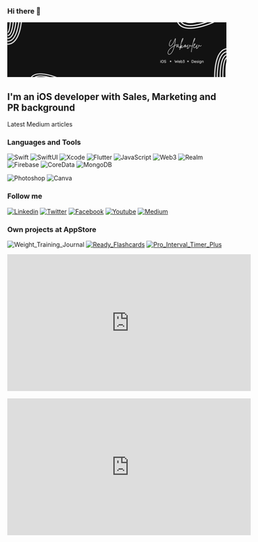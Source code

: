 ### Hi there 👋

[![Header](https://github.com/kirabas/kirabas/blob/main/assets/my_banner.jpeg)](https://google.com)

## I'm an iOS developer with Sales, Marketing and PR background

Latest Medium articles

### Languages and Tools

![Swift](https://img.shields.io/badge/-Swift-000000?style=for-the-badge&logo=swift)
![SwiftUI](https://img.shields.io/badge/-SwiftUI-000000?style=for-the-badge&logo=SwiftUI)
![Xcode](https://img.shields.io/badge/-Xcode-000000?style=for-the-badge&logo=xcode)
![Flutter](https://img.shields.io/badge/-Flutter-000000?style=for-the-badge&logo=Flutter)
![JavaScript](https://img.shields.io/badge/-JavaScript-000000?style=for-the-badge&logo=JavaScript)
![Web3](https://img.shields.io/badge/-Web3-000000?style=for-the-badge&logo=Web3)
![Realm](https://img.shields.io/badge/-Realm-000000?style=for-the-badge&logo=realm)
![Firebase](https://img.shields.io/badge/-Firebase-000000?style=for-the-badge&logo=Firebase)
![CoreData](https://img.shields.io/badge/-CoreData-000000?style=for-the-badge&logo=CoreData)
![MongoDB](https://img.shields.io/badge/-MongoDB-000000?style=for-the-badge&logo=MongoDB)

![Photoshop](https://img.shields.io/badge/-Photoshop-000000?style=for-the-badge&logo=Photoshop)
![Canva](https://img.shields.io/badge/-Canva-000000?style=for-the-badge&logo=Canva)

### Follow me

[![Linkedin](https://img.shields.io/badge/-Linkedin-000000?style=for-the-badge&logo=linkedin)](https://www.linkedin.com/in/kiyakovlev/)
[![Twitter](https://img.shields.io/badge/-Twitter-000000?style=for-the-badge&logo=twitter)](https://twitter.com/networking_king)
[![Facebook](https://img.shields.io/badge/-Facebook-000000?style=for-the-badge&logo=facebook)](https://www.facebook.com/kirill.yakovlev1/)
[![Youtube](https://img.shields.io/badge/-Youtube-000000?style=for-the-badge&logo=youtube)](https://www.youtube.com/channel/UCBr33WN3vw1CNeCwXjVUsBQ)
[![Medium](https://img.shields.io/badge/-Medium-000000?style=for-the-badge&logo=medium)](https://medium.com/@readyflashcards)

### Own projects at AppStore

![Weight_Training_Journal](https://img.shields.io/badge/-Weight_Training_Journal-000000?style=for-the-badge&logo=appstore)
[![Ready_Flashcards](https://img.shields.io/badge/-Ready_Flashcards-000000?style=for-the-badge&logo=appstore)](https://apps.apple.com/us/app/ready-flashcards/id1614090939)
[![Pro_Interval_Timer_Plus](https://img.shields.io/badge/-Pro_Interval_Timer_Plus-000000?style=for-the-badge&logo=appstore)](https://apps.apple.com/ua/app/pro-interval-timer-plus/id1587166182)

<p>
<iframe width="560" height="315" src="https://www.youtube.com/embed/APq8NmgsuCY" title="YouTube video player" frameborder="0" allow="accelerometer; autoplay; clipboard-write; encrypted-media; gyroscope; picture-in-picture" allowfullscreen></iframe>
</p>

<p style="text-align: center;">
<iframe width="560" height="315" src="https://www.youtube.com/embed/0vTcbIaZbMc" title="YouTube video player" frameborder="0" allow="accelerometer; autoplay; clipboard-write; encrypted-media; gyroscope; picture-in-picture" allowfullscreen></iframe>
</p>